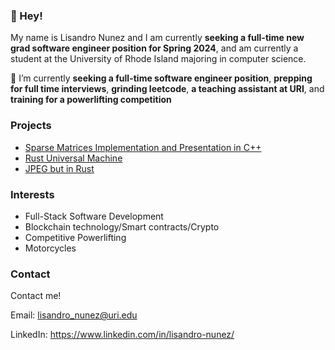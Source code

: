 ### 👋 Hey!
My name is Lisandro Nunez and I am currently **seeking a full-time new grad software engineer position for Spring 2024**, and am currently a student at the University of Rhode Island majoring in computer science.

🎯 I’m currently <b>seeking a full-time software engineer position</b>, <b>prepping for full time interviews</b>, <b>grinding leetcode</b>, <b>a teaching assistant at URI</b>, and <b>training for a powerlifting competition</b>

<!-- #### Visit My Website! https:://www.lisandro.dev/ -->

### Projects
- [Sparse Matrices Implementation and Presentation in C++](https://github.com/fherchuk/CSC212-Final-Project)
- [Rust Universal Machine](https://github.com/bluelisandro/Rust-Universal-Machine)
- [JPEG but in Rust](https://github.com/bluelisandro/rpeg)

### Interests
- Full-Stack Software Development
- Blockchain technology/Smart contracts/Crypto
- Competitive Powerlifting
- Motorcycles

### Contact
Contact me!

Email: lisandro_nunez@uri.edu 

LinkedIn: https://www.linkedin.com/in/lisandro-nunez/

<!--
Here are some ideas to get you started:

- 🔭 I’m currently working on ...
- 🌱 I’m currently learning ...
- 👯 I’m looking to collaborate on ...
- 🤔 I’m looking for help with ...
- 💬 Ask me about ...
- 📫 How to reach me: ...
- 😄 Pronouns: ...
- ⚡ Fun fact: ...
-->


<!--
**bluelisandro/bluelisandro** is a ✨ _special_ ✨ repository because its `README.md` (this file) appears on your GitHub profile.

Here are some ideas to get you started:

- 🔭 I’m currently working on ...
- 🌱 I’m currently learning ...
- 👯 I’m looking to collaborate on ...
- 🤔 I’m looking for help with ...
- 💬 Ask me about ...
- 📫 How to reach me: ...
- 😄 Pronouns: ...
- ⚡ Fun fact: ...
-->
